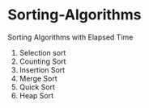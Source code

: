 # Sorting-Algorithms
Sorting Algorithms with Elapsed Time

1. Selection sort
2. Counting Sort
3. Insertion Sort
4. Merge Sort
5. Quick Sort
6. Heap Sort
